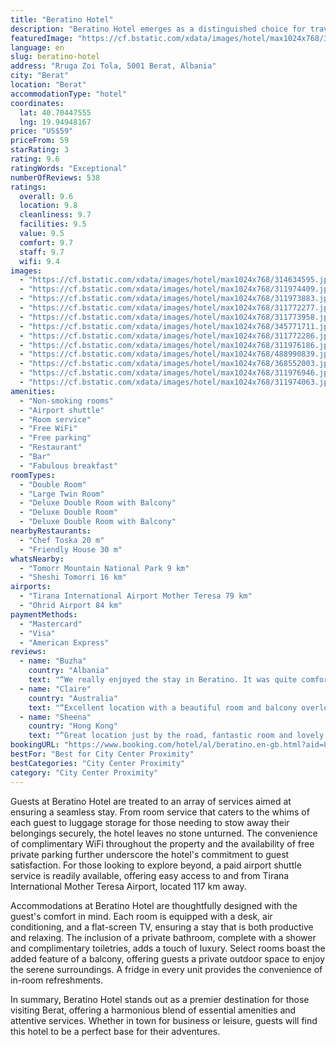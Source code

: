 ```yaml
---
title: "Beratino Hotel"
description: "Beratino Hotel emerges as a distinguished choice for travelers seeking both comfort and convenience in the heart of Berat."
featuredImage: "https://cf.bstatic.com/xdata/images/hotel/max1024x768/314634595.jpg?k=620d7986df033b9632a5ce68ed1247b30d70726f6c5704a99c08a4a385075667&o=&hp=1"
language: en
slug: beratino-hotel
address: "Rruga Zoi Tola, 5001 Berat, Albania"
city: "Berat"
location: "Berat"
accommodationType: "hotel"
coordinates:
  lat: 40.70447555
  lng: 19.94948167
price: "US$59"
priceFrom: 59
starRating: 3
rating: 9.6
ratingWords: "Exceptional"
numberOfReviews: 538
ratings:
  overall: 9.6
  location: 9.8
  cleanliness: 9.7
  facilities: 9.5
  value: 9.5
  comfort: 9.7
  staff: 9.7
  wifi: 9.4
images:
  - "https://cf.bstatic.com/xdata/images/hotel/max1024x768/314634595.jpg?k=620d7986df033b9632a5ce68ed1247b30d70726f6c5704a99c08a4a385075667&o=&hp=1"
  - "https://cf.bstatic.com/xdata/images/hotel/max1024x768/311974409.jpg?k=622103bde99abfb102baf1af6306cb3d099babffbfcecd0295286fdcd3f88942&o=&hp=1"
  - "https://cf.bstatic.com/xdata/images/hotel/max1024x768/311973883.jpg?k=66c361764019a22c006e0fe55c7ddbcce920c70fe2d81287d49986014cdb8963&o=&hp=1"
  - "https://cf.bstatic.com/xdata/images/hotel/max1024x768/311772277.jpg?k=8cc3ff0617b3f224aff95dde8874dd0c9893f8b92b1b8c12a31516290bc1a88d&o=&hp=1"
  - "https://cf.bstatic.com/xdata/images/hotel/max1024x768/311773958.jpg?k=ef55fa029408f079950edb1a7b45ee8e30a146c1f4c55e77e649073428991c2e&o=&hp=1"
  - "https://cf.bstatic.com/xdata/images/hotel/max1024x768/345771711.jpg?k=8ae366ee4f326543952f6b95cef93ad5659899cfaff323c6d52a1023fc0ce8af&o=&hp=1"
  - "https://cf.bstatic.com/xdata/images/hotel/max1024x768/311772286.jpg?k=246cbd411355bb21264bf42c37627ba48928e51abfbf901c06cab8a217f035a5&o=&hp=1"
  - "https://cf.bstatic.com/xdata/images/hotel/max1024x768/311976186.jpg?k=06a1ceeeab8b2fc533b76fec2bdde8bb292752c3810b937be82cdcacd5ac383c&o=&hp=1"
  - "https://cf.bstatic.com/xdata/images/hotel/max1024x768/488990839.jpg?k=f39e34bd9d31b3dff35f9bbc77d2ba85006f102fadb80596970ed6917dcc25c2&o=&hp=1"
  - "https://cf.bstatic.com/xdata/images/hotel/max1024x768/368552003.jpg?k=56776ba291904d89edcca1acf79b0bed675cfb52326d453e06262caa997b8ea0&o=&hp=1"
  - "https://cf.bstatic.com/xdata/images/hotel/max1024x768/311976946.jpg?k=5f9b0738ddf9d2a5f56f2873fe6f3d1369a073806f77596aef07e34695e16e63&o=&hp=1"
  - "https://cf.bstatic.com/xdata/images/hotel/max1024x768/311974063.jpg?k=64e82d86fbb5e0553064035b36c0b966bdf5de8bdb26e1a94adf1b0ebd4a2b5a&o=&hp=1"
amenities:
  - "Non-smoking rooms"
  - "Airport shuttle"
  - "Room service"
  - "Free WiFi"
  - "Free parking"
  - "Restaurant"
  - "Bar"
  - "Fabulous breakfast"
roomTypes:
  - "Double Room"
  - "Large Twin Room"
  - "Deluxe Double Room with Balcony"
  - "Deluxe Double Room"
  - "Deluxe Double Room with Balcony"
nearbyRestaurants:
  - "Chef Toska 20 m"
  - "Friendly House 30 m"
whatsNearby:
  - "Tomorr Mountain National Park 9 km"
  - "Sheshi Tomorri 16 km"
airports:
  - "Tirana International Airport Mother Teresa 79 km"
  - "Ohrid Airport 84 km"
paymentMethods:
  - "Mastercard"
  - "Visa"
  - "American Express"
reviews:
  - name: "Buzha"
    country: "Albania"
    text: "“We really enjoyed the stay in Beratino. It was quite comfortable, very clean and had everything you need for a nice stay. The staff was very kind and we will definitely go back to stay there the next visit :)”"
  - name: "Claire"
    country: "Australia"
    text: "“Excellent location with a beautiful room and balcony overlooking the river. Homemade breakfast was delicious.”"
  - name: "Sheena"
    country: "Hong Kong"
    text: "“Great location just by the road, fantastic room and lovely breakfast!”"
bookingURL: "https://www.booking.com/hotel/al/beratino.en-gb.html?aid=8035640"
bestFor: "Best for City Center Proximity"
bestCategories: "City Center Proximity"
category: "City Center Proximity"
---
```


Guests at Beratino Hotel are treated to an array of services aimed at ensuring a seamless stay. From room service that caters to the whims of each guest to luggage storage for those needing to stow away their belongings securely, the hotel leaves no stone unturned. The convenience of complimentary WiFi throughout the property and the availability of free private parking further underscore the hotel's commitment to guest satisfaction. For those looking to explore beyond, a paid airport shuttle service is readily available, offering easy access to and from Tirana International Mother Teresa Airport, located 117 km away.

Accommodations at Beratino Hotel are thoughtfully designed with the guest's comfort in mind. Each room is equipped with a desk, air conditioning, and a flat-screen TV, ensuring a stay that is both productive and relaxing. The inclusion of a private bathroom, complete with a shower and complimentary toiletries, adds a touch of luxury. Select rooms boast the added feature of a balcony, offering guests a private outdoor space to enjoy the serene surroundings. A fridge in every unit provides the convenience of in-room refreshments.

In summary, Beratino Hotel stands out as a premier destination for those visiting Berat, offering a harmonious blend of essential amenities and attentive services. Whether in town for business or leisure, guests will find this hotel to be a perfect base for their adventures.